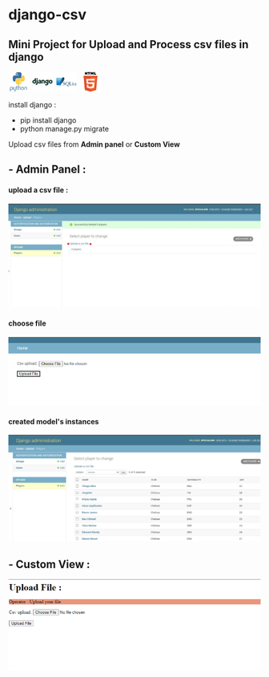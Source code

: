# django-csv
## Mini Project for Upload and Process csv files in django

 <img src="https://github.com/devicons/devicon/blob/master/icons/python/python-original-wordmark.svg" title="Python" alt="Python " width="40" height="40"/>&nbsp;
 <img src="https://github.com/devicons/devicon/blob/master/icons/django/django-plain-wordmark.svg"  title="Django" alt="Django" width="40" height="40"/>&nbsp;
 <img src="https://github.com/devicons/devicon/blob/master/icons/sqlite/sqlite-original-wordmark.svg" title="Sqlite"  alt="Sqlite" width="40" height="40"/>&nbsp;
 <img src="https://github.com/devicons/devicon/blob/master/icons/html5/html5-original-wordmark.svg" title="HTML" alt="HTML" width="40" height="40"/>&nbsp;
  
  
  install django :
  - pip install django
  - python manage.py migrate
  
  
  Upload csv files from <b>Admin panel</b> or <b>Custom View</b>
  

  
  <h2>- Admin Panel :</h2>

  <h4>upload a csv file :</h4>
  <img src='readme/1.png' />

  <h4>choose file</h4>
  <img src='readme/2.png' />

  <h4>created model's instances</h4>
  <img src='readme/3.png' />

  <h2>- Custom View :</h2>
  <img src='readme/4.png' />
 
  
  


